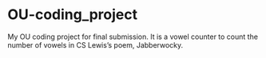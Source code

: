 # OU-coding_project
My OU coding project for final submission. It is a vowel counter to count the number of vowels in CS Lewis’s poem, Jabberwocky.
